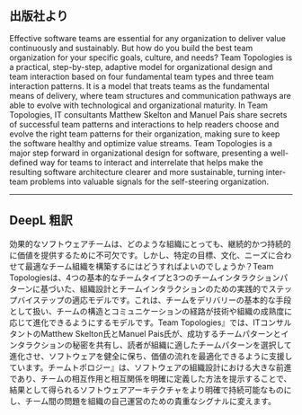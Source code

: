 ## 出版社より

Effective software teams are essential for any organization to deliver value continuously and sustainably. But how do you build the best team organization for your specific goals, culture, and needs? Team Topologies is a practical, step-by-step, adaptive model for organizational design and team interaction based on four fundamental team types and three team interaction patterns. It is a model that treats teams as the fundamental means of delivery, where team structures and communication pathways are able to evolve with technological and organizational maturity. In Team Topologies, IT consultants Matthew Skelton and Manuel Pais share secrets of successful team patterns and interactions to help readers choose and evolve the right team patterns for their organization, making sure to keep the software healthy and optimize value streams. Team Topologies is a major step forward in organizational design for software, presenting a well-defined way for teams to interact and interrelate that helps make the resulting software architecture clearer and more sustainable, turning inter-team problems into valuable signals for the self-steering organization.

---

## DeepL 粗訳

効果的なソフトウェアチームは、どのような組織にとっても、継続的かつ持続的に価値を提供するために不可欠です。しかし、特定の目標、文化、ニーズに合わせて最適なチーム組織を構築するにはどうすればよいのでしょうか？Team Topologiesは、4つの基本的なチームタイプと3つのチームインタラクションパターンに基づいた、組織設計とチームインタラクションのための実践的でステップバイステップの適応モデルです。これは、チームをデリバリーの基本的な手段として扱い、チームの構造とコミュニケーションの経路が技術や組織の成熟度に応じて進化できるようにするモデルです。Team Topologies』では、ITコンサルタントのMatthew Skelton氏とManuel Pais氏が、成功するチームパターンとインタラクションの秘密を共有し、読者が組織に適したチームパターンを選択して進化させ、ソフトウェアを健全に保ち、価値の流れを最適化できるように支援しています。チームトポロジー』は、ソフトウェアの組織設計における大きな前進であり、チームの相互作用と相互関係を明確に定義した方法を提示することで、結果として得られるソフトウェアアーキテクチャをより明確で持続可能なものにし、チーム間の問題を組織の自己運営のための貴重なシグナルに変えます。
